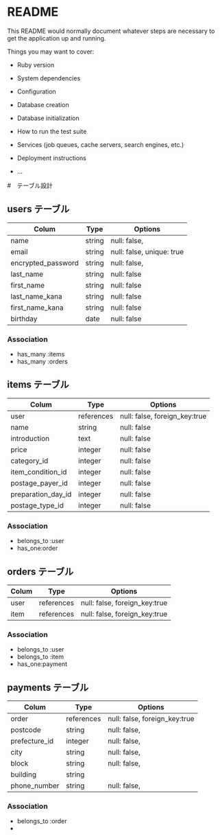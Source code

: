 # README

This README would normally document whatever steps are necessary to get the
application up and running.

Things you may want to cover:

* Ruby version

* System dependencies

* Configuration

* Database creation

* Database initialization

* How to run the test suite

* Services (job queues, cache servers, search engines, etc.)

* Deployment instructions

* ...

#　テーブル設計

## users テーブル

| Colum                      | Type   | Options                  |
| -------------------------- | -----  | ------------------------ |
| name                       | string | null: false,             |
| email                      | string | null: false, unique: true|
| encrypted_password         | string | null: false,             |
| last_name                  | string | null: false              |
| first_name                 | string | null: false              |
| last_name_kana             | string | null: false              |
| first_name_kana            | string | null: false              |
| birthday                   | date   | null: false              |

### Association

- has_many :items
- has_many :orders

## items テーブル

| Colum              | Type       | Options                       |
| ------------------ | ---------- | ----------------------------- |
| user               | references | null: false, foreign_key:true |
| name               | string     | null: false                   |
| introduction       | text       | null: false                   |
| price              | integer    | null: false                   |
| category_id        | integer    | null: false                   |
| item_condition_id  | integer    | null: false                   |
| postage_payer_id   | integer    | null: false                   |
| preparation_day_id | integer    | null: false                   |
| postage_type_id    | integer    | null: false                   |

### Association

- belongs_to :user
- has_one:order

## orders テーブル

| Colum  | Type       | Options                       |
| ------ | ---------- | ----------------------------- |
| user   | references | null: false, foreign_key:true |
| item   | references | null: false, foreign_key:true |

### Association

- belongs_to :user
- belongs_to :item
- has_one:payment

## payments テーブル

| Colum         | Type       | Options                       |
| ------------- | ---------- | ----------------------------- |
| order         | references | null: false, foreign_key:true |
| postcode      | string     | null: false,                  |
| prefecture_id | integer    | null: false,                  |
| city          | string     | null: false,                  |
| block         | string     | null: false,                  |
| building      | string     |                               |
| phone_number  | string     | null: false,                  |

### Association

- belongs_to :order
- 